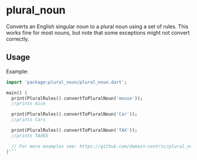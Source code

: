 # plural_noun

Converts an English singular noun to a plural noun using a set of rules.
This works fine for most nouns, but note that some exceptions might not convert correctly.

## Usage

Example:
```dart
import 'package:plural_noun/plural_noun.dart';

main() {
  print(PluralRules().convertToPluralNoun('mouse'));
  //prints mice

  print(PluralRules().convertToPluralNoun('Car'));
  //prints Cars

  print(PluralRules().convertToPluralNoun('TAX'));
  //prints TAXES

  // For more examples see: https://github.com/domain-centric/plural_noun/blob/main/test/plural_noun_test.dart
}```

